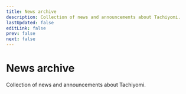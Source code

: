 ```yaml
---
title: News archive
description: Collection of news and announcements about Tachiyomi.
lastUpdated: false
editLink: false
prev: false
next: false
---
```


<script setup>
import News from "@theme/components/News.vue";
</script>

# News archive

Collection of news and announcements about Tachiyomi.

<News />
